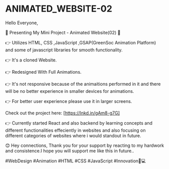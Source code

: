 # ANIMATED_WEBSITE-02


Hello Everyone,

🚀 Presenting My Mini Project - Animated Website(02) 🚀


👉 Utilizes HTML, CSS ,JavaScript ,GSAP(GreenSoc Animation Platform) and some of javascript libraries for smooth functionality.

👉 It's a cloned Website.

👉 Redesigned With Full Animations.

👉 It's not responsive because of the animaitions performed in it and there will be no better experience in smaller devices for animations. 

👉 For better user experience please use it in larger screens.


Check out the project here: [https://lnkd.in/gAm8-g7G]


👉 Currently started React and also backend by learning concepts and different functionalities effeciently in websites and also focusing on different categories of websites where i would standout in future.


😊 Hey connections, Thank you for your support  by reacting to my hardwork and consistence.I hope you will support me like this in future..


#WebDesign #Animation #HTML #CSS #JavaScript #Innovation🚀💻
